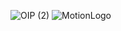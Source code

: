 ![OIP (2)](https://github.com/samik1234/hello/assets/82882143/67013b91-97fe-4b5c-9d69-cd0eb2ea011c)
![MotionLogo](https://github.com/samik1234/hello/assets/82882143/b9ca463b-03f6-4360-9e81-aa9aff63d720)
